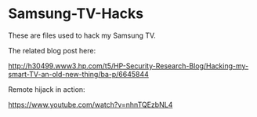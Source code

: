 # Samsung-TV-Hacks
These are files used to hack my Samsung TV.

The related blog post here:

http://h30499.www3.hp.com/t5/HP-Security-Research-Blog/Hacking-my-smart-TV-an-old-new-thing/ba-p/6645844

Remote hijack in action:

https://www.youtube.com/watch?v=nhnTQEzbNL4
